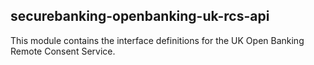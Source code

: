 ## securebanking-openbanking-uk-rcs-api

This module contains the interface definitions for the UK Open Banking Remote Consent Service.
